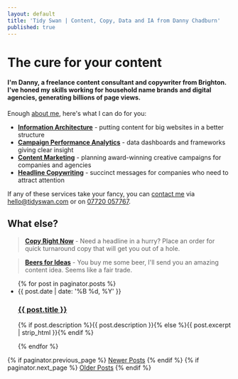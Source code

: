 ```yaml
---
layout: default
title: 'Tidy Swan | Content, Copy, Data and IA from Danny Chadburn'
published: true
---
```



# The cure for your content

#### I'm Danny, a freelance content consultant and copywriter from Brighton. I've honed my skills working for household name brands and digital agencies, generating billions of page views.

Enough [about me](/about), here's what I can do for you:

- **[Information Architecture](/content-information-architecture)** - putting content for big websites in a better structure
- **[Campaign Performance Analytics](/content-campaign-analytics)** - data dashboards and frameworks giving clear insight
- **[Content Marketing](/creative-content-marketing)** - planning award-winning creative campaigns for companies and agencies
- **[Headline Copywriting](/headline-copywriting)** - succinct messages for companies who need to attract attention

If any of these services take your fancy, you can [contact me](/contact) via [hello@tidyswan.com](mailto:hello@tidyswan.com) or on <a href="tel:+447720057767">07720 057767</a>.

## What else?

> **[Copy Right Now](/copy-right-now)** - Need a headline in a hurry? Place an order for quick turnaround copy that will get you out of a hole.

> **[Beers for Ideas](/beers-for-ideas)** - You buy me some beer, I'll send you an amazing content idea. Seems like a fair trade.

<div>
  <ul class="posts noList">
    {% for post in paginator.posts %}
      <li>
        <span class="date">{{ post.date | date: '%B %d, %Y' }}</span>
        <h3><a class="post-link" href="{{ post.url | prepend: site.baseurl }}">{{ post.title }}</a></h3>
        <p>{% if post.description %}{{ post.description }}{% else %}{{ post.excerpt | strip_html }}{% endif %}</p>
      </li>
    {% endfor %}
  </ul>
  <!-- Pagination links -->
  <div class="pagination">
    {% if paginator.previous_page %}
      <a href="{{ paginator.previous_page_path | prepend: site.baseurl }}" class="previous button__outline">Newer Posts</a> 
    {% endif %}
    {% if paginator.next_page %}
      <a href="{{ paginator.next_page_path | prepend: site.baseurl }}" class="next button__outline">Older Posts</a>
    {% endif %}
  </div>
</div>
